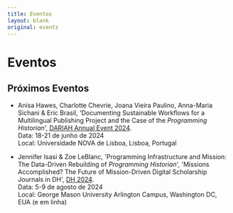 ```yaml
---
title: Eventos
layout: blank
original: events
---
```


# Eventos

## Próximos Eventos  

* Anisa Hawes, Charlotte Chevrie, Joana Vieira Paulino, Anna-Maria Sichani & Eric Brasil, 'Documenting Sustainable Workflows for a Multilingual Publishing Project and the Case of the _Programming Historian_', [DARIAH Annual Event 2024](https://annualevent.dariah.eu/).   
Data: 18-21 de junho de 2024   
Local: Universidade NOVA de Lisboa, Lisboa, Portugal   

* Jennifer Isasi & Zoe LeBlanc, 'Programming Infrastructure and Mission: The Data-Driven Rebuilding of _Programming Historian_', 'Missions Accomplished? The Future of Mission-Driven Digital Scholarship Journals in DH', [DH 2024](https://dh2024.adho.org/).     
Data: 5-9 de agosto de 2024      
Local: George Mason University Arlington Campus, Washington DC, EUA (e em linha)     
